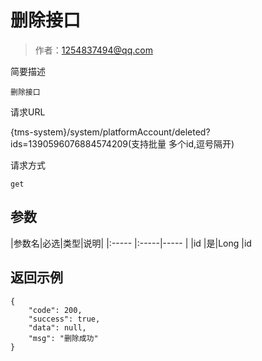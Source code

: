 # 删除接口

> 作者：1254837494@qq.com

简要描述

    删除接口

请求URL

   {tms-system}/system/platformAccount/deleted?ids=1390596076884574209(支持批量 多个id,逗号隔开)

请求方式

    get

## 参数

|参数名|必选|类型|说明|
|:-----  |:-----|-----                  |
|id |是|Long   |id

## 返回示例 

``` 
{
    "code": 200,
    "success": true,
    "data": null,
    "msg": "删除成功"
}
```